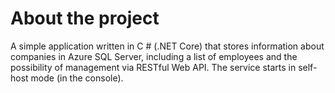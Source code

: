 # About the project
A simple application written in C # (.NET Core) that stores information about companies in Azure SQL Server, including a list of employees and the possibility of management via RESTful Web API. The service starts in self-host mode (in the console).
